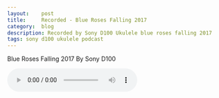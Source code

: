 ```yaml
---
layout:    post
title:     Recorded - Blue Roses Falling 2017
category:  blog
description: Recorded by Sony D100 Ukulele blue roses falling 2017
tags: sony d100 ukulele podcast
---
```

Blue Roses Falling 2017 By Sony D100

<audio src="http://guojing.qiniudn.com/mp3/Blue%20Roses%20Falling%20-%202017.mp3" controls="controls">Your browser does not support the audio tag.</audio>
